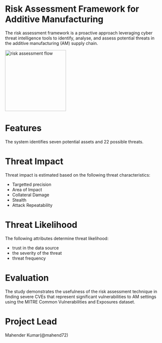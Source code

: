 # **Risk Assessment Framework for Additive Manufacturing**
The risk assessment framework is a proactive approach leveraging cyber threat intelligence tools to identify, analyse, and assess potential threats in the additive manufacturing (AM) supply chain.

<img src="https://user-images.githubusercontent.com/47213565/227068264-6da3ba1f-2914-4395-99af-c37a5f900fb4.jpeg" alt="risk assessment flow" width="200">

# Features
The system identifies seven potential assets and 22 possible threats.




# Threat Impact
Threat impact is estimated based on the following threat characteristics:
* Targetted precision
* Area of Impact
* Collateral Damage
* Stealth
* Attack Repeatability


# Threat Likelihood
The following attributes determine threat likelihood:
* trust in the data source 
* the severity of the threat
* threat frequency



# Evaluation
The study demonstrates the usefulness of the risk assessment technique in finding severe CVEs that represent significant vulnerabilities to AM settings using the MITRE Common Vulnerabilities and Exposures dataset.



# Project Lead
Mahender Kumar(@mahend72)
